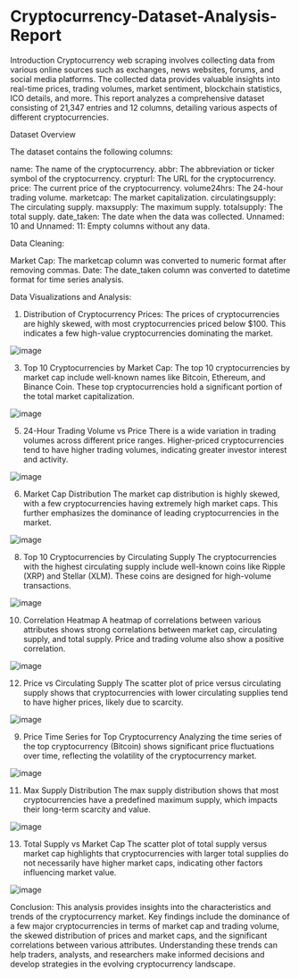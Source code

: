 # Cryptocurrency-Dataset-Analysis-Report
Introduction
Cryptocurrency web scraping involves collecting data from various online sources such as exchanges, news websites, forums, and social media platforms. The collected data provides valuable insights into real-time prices, trading volumes, market sentiment, blockchain statistics, ICO details, and more. This report analyzes a comprehensive dataset consisting of 21,347 entries and 12 columns, detailing various aspects of different cryptocurrencies.

Dataset Overview

The dataset contains the following columns:

name: The name of the cryptocurrency.
abbr: The abbreviation or ticker symbol of the cryptocurrency.
crypturl: The URL for the cryptocurrency.
price: The current price of the cryptocurrency.
volume24hrs: The 24-hour trading volume.
marketcap: The market capitalization.
circulatingsupply: The circulating supply.
maxsupply: The maximum supply.
totalsupply: The total supply.
date_taken: The date when the data was collected.
Unnamed: 10 and Unnamed: 11: Empty columns without any data.

Data Cleaning:

Market Cap: The marketcap column was converted to numeric format after removing commas.
Date: The date_taken column was converted to datetime format for time series analysis.

Data Visualizations and Analysis:
  1) Distribution of Cryptocurrency Prices:
The prices of cryptocurrencies are highly skewed, with most cryptocurrencies priced below $100. This indicates a few high-value cryptocurrencies dominating the market.

![image](https://github.com/khorkina/Cryptocurrency-Dataset-Analysis-Report/assets/166530415/68f03f07-a616-4b04-a72d-d87b134e0382)

  3) Top 10 Cryptocurrencies by Market Cap:
The top 10 cryptocurrencies by market cap include well-known names like Bitcoin, Ethereum, and Binance Coin. These top cryptocurrencies hold a significant portion of the total market capitalization.

![image](https://github.com/khorkina/Cryptocurrency-Dataset-Analysis-Report/assets/166530415/587adb10-caf9-4f45-b246-6f1562dfdb5a)

  5) 24-Hour Trading Volume vs Price
There is a wide variation in trading volumes across different price ranges. Higher-priced cryptocurrencies tend to have higher trading volumes, indicating greater investor interest and activity.

![image](https://github.com/khorkina/Cryptocurrency-Dataset-Analysis-Report/assets/166530415/7382584e-fc88-4246-bc8b-cf723d67fcb4)

  6) Market Cap Distribution
The market cap distribution is highly skewed, with a few cryptocurrencies having extremely high market caps. This further emphasizes the dominance of leading cryptocurrencies in the market.

![image](https://github.com/khorkina/Cryptocurrency-Dataset-Analysis-Report/assets/166530415/fd004898-2b5b-469a-9ca4-054e9d086360)

  8) Top 10 Cryptocurrencies by Circulating Supply
The cryptocurrencies with the highest circulating supply include well-known coins like Ripple (XRP) and Stellar (XLM). These coins are designed for high-volume transactions.

![image](https://github.com/khorkina/Cryptocurrency-Dataset-Analysis-Report/assets/166530415/5bc4cc1a-a6f6-4dd7-9e08-3cc37b6424f9)


  10) Correlation Heatmap
A heatmap of correlations between various attributes shows strong correlations between market cap, circulating supply, and total supply. Price and trading volume also show a positive correlation.

![image](https://github.com/khorkina/Cryptocurrency-Dataset-Analysis-Report/assets/166530415/9707a7a7-fb8c-4a93-95e9-94b16470342a)


  12) Price vs Circulating Supply
The scatter plot of price versus circulating supply shows that cryptocurrencies with lower circulating supplies tend to have higher prices, likely due to scarcity.

![image](https://github.com/khorkina/Cryptocurrency-Dataset-Analysis-Report/assets/166530415/3cfaa957-9493-48df-b4dd-4b0cf26f867b)


  9) Price Time Series for Top Cryptocurrency
Analyzing the time series of the top cryptocurrency (Bitcoin) shows significant price fluctuations over time, reflecting the volatility of the cryptocurrency market.

![image](https://github.com/khorkina/Cryptocurrency-Dataset-Analysis-Report/assets/166530415/3319d19e-2bfe-4702-83a5-0e8c5833999c)


  11) Max Supply Distribution
The max supply distribution shows that most cryptocurrencies have a predefined maximum supply, which impacts their long-term scarcity and value.

![image](https://github.com/khorkina/Cryptocurrency-Dataset-Analysis-Report/assets/166530415/263e809f-9276-440e-b458-f3bd19cacb37)


  13) Total Supply vs Market Cap
The scatter plot of total supply versus market cap highlights that cryptocurrencies with larger total supplies do not necessarily have higher market caps, indicating other factors influencing market value.

![image](https://github.com/khorkina/Cryptocurrency-Dataset-Analysis-Report/assets/166530415/a6cc5e9b-6055-4d72-9f4a-c9f2b2198b6e)


Conclusion:
This analysis provides insights into the characteristics and trends of the cryptocurrency market. Key findings include the dominance of a few major cryptocurrencies in terms of market cap and trading volume, the skewed distribution of prices and market caps, and the significant correlations between various attributes. Understanding these trends can help traders, analysts, and researchers make informed decisions and develop strategies in the evolving cryptocurrency landscape.
